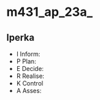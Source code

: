 # m431_ap_23a_

## Iperka

* I
  Inform:
* P
 Plan:
* E
  Decide:
* R
  Realise:
* K
  Control
* A
  Asses:
